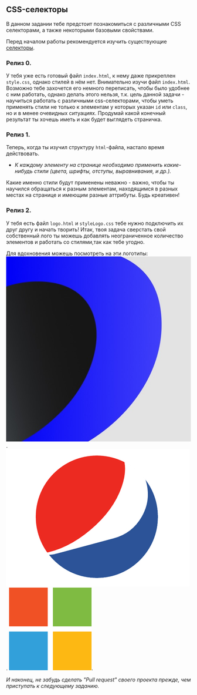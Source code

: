 ## CSS-селекторы

В данном задании тебе предстоит познакомиться с различными CSS селекторами, а также некоторыми базовыми свойствами.

Перед началом работы рекомендуется изучить существующие [селекторы](http://htmlbook.ru/css/selector).

### Релиз 0.

У тебя уже есть готовый файл `index.html`, к нему даже прикреплен `style.css`, однако стилей в нём нет. Внимательно изучи файл `index.html`. Возможно тебе захочется его немного переписать, чтобы было удобнее с ним работать, однако делать этого нельзя, т.к. цель данной задачи - научиться работать с различными css-селекторами, чтобы уметь применять стили не только к элементам у которых указан `id` или `class`, но и в менее очевидных ситуациях.
Продумай какой конечный результат ты хочешь иметь и как будет выглядеть страничка.

### Релиз 1.

Теперь, когда ты изучил структуру `html`-файла, настало время действовать. 

- _К каждому элементу на странице необходимо применить какие-нибудь стили (цвета, шрифты, отступы, выравнивания, и др.)._

Какие именно стили будут применены неважно - важно, чтобы ты научился обращаться к разным элементам, находящимся в разных местах на странице и имеющим разные аттрибуты. Будь креативен!

### Релиз 2.

У тебя есть файл `logo.html` и `styleLogo.css` тебе нужно подключить их друг другу и начать творить!
Итак, твоя задача сверстать свой собственный лого ты можешь добавлять неограниченное количество элементов и работать со стилями,так как тебе угодно.

Для вдохновения можешь посмотреть на эти логотипы:
![screenshot](readme-assets/logo.jpg).
![screenshot](readme-assets/pepsi.jpg).
![screenshot](readme-assets/microsoft.png).

_И наконец, не забудь сделать "Pull request" своего проекта прежде, чем приступать к следующему заданию._
